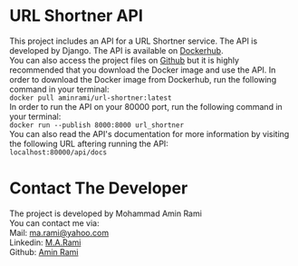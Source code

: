 # URL Shortner API

This project includes an API for a URL Shortner service. The API is developed by Django.
The API is available on [Dockerhub](https://hub.docker.com/r/aminrami/url-shortner).    
You can also access the project files on [Github](https://github.com/amin-rami/url-shortner) but it is highly recommended that you download the Docker image and use the API.
In order to download the Docker image from Dockerhub, run the following command in your terminal:  
`docker pull aminrami/url-shortner:latest`   
In order to run the API on your 80000 port, run the following command in your terminal:  
`docker run --publish 8000:8000 url_shortner`   
You can also read the API's documentation for more information by visiting the following URL aftering running the API:    
`localhost:80000/api/docs`     


# Contact The Developer 
The project is developed by Mohammad Amin Rami  
You can contact me via:    
Mail: ma.rami@yahoo.com   
Linkedin: [M.A.Rami](https://ir.linkedin.com/in/mohammad-amin-rami)   
Github: [Amin Rami](https://github.com/amin-rami)



